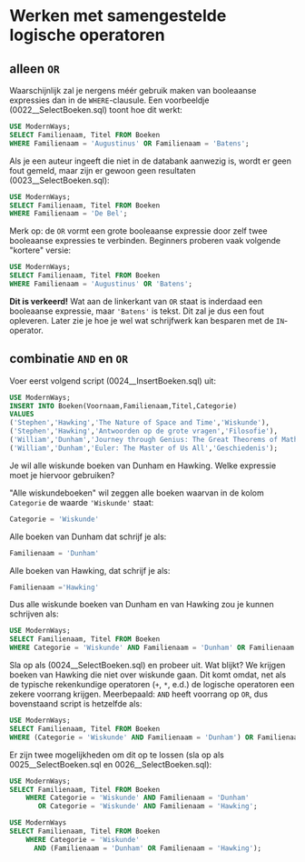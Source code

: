 # Werken met samengestelde logische operatoren
## alleen `OR`
Waarschijnlijk zal je nergens méér gebruik maken van booleaanse expressies dan in de `WHERE`-clausule. Een voorbeeldje (0022\_\_SelectBoeken.sql) toont hoe dit werkt:

```sql
USE ModernWays;
SELECT Familienaam, Titel FROM Boeken
WHERE Familienaam = 'Augustinus' OR Familienaam = 'Batens';
```

Als je een auteur ingeeft die niet in de databank aanwezig is, wordt er geen fout gemeld, maar zijn er gewoon geen resultaten (0023\_\_SelectBoeken.sql):

```sql
USE ModernWays;
SELECT Familienaam, Titel FROM Boeken
WHERE Familienaam = 'De Bel';
```

Merk op: de `OR` vormt een grote booleaanse expressie door zelf twee booleaanse expressies te verbinden. Beginners proberen vaak volgende "kortere" versie:

```sql
USE ModernWays;
SELECT Familienaam, Titel FROM Boeken
WHERE Familienaam = 'Augustinus' OR 'Batens';
```

**Dit is verkeerd!** Wat aan de linkerkant van `OR` staat is inderdaad een booleaanse expressie, maar `'Batens'` is tekst. Dit zal je dus een fout opleveren. Later zie je hoe je wel wat schrijfwerk kan besparen met de `IN`-operator.

## combinatie `AND` en `OR`
Voer eerst volgend script (0024\_\_InsertBoeken.sql) uit:

```sql
USE ModernWays;
INSERT INTO Boeken(Voornaam,Familienaam,Titel,Categorie)
VALUES
('Stephen','Hawking','The Nature of Space and Time','Wiskunde'),
('Stephen','Hawking','Antwoorden op de grote vragen','Filosofie'),
('William','Dunham','Journey through Genius: The Great Theorems of Mathematics','Wiskunde'),
('William','Dunham','Euler: The Master of Us All','Geschiedenis');
```

Je wil alle wiskunde boeken van Dunham en Hawking. Welke expressie moet je hiervoor gebruiken?

"Alle wiskundeboeken" wil zeggen alle boeken waarvan in de kolom `Categorie` de waarde `'Wiskunde'` staat:

```sql
Categorie = 'Wiskunde'
```

Alle boeken van Dunham dat schrijf je als:

```sql
Familienaam = 'Dunham'
```

Alle boeken van Hawking, dat schrijf je als:

```sql
Familienaam ='Hawking'
```

Dus alle wiskunde boeken van Dunham en van Hawking zou je kunnen schrijven als:

```sql
USE ModernWays;
SELECT Familienaam, Titel FROM Boeken
WHERE Categorie = 'Wiskunde' AND Familienaam = 'Dunham' OR Familienaam = 'Hawking';
```

Sla op als (0024\_\_SelectBoeken.sql) en probeer uit. Wat blijkt? We krijgen boeken van Hawking die niet over wiskunde gaan. Dit komt omdat, net als de typische rekenkundige operatoren (`+`, `*`, e.d.) de logische operatoren een zekere voorrang krijgen. Meerbepaald: `AND` heeft voorrang op `OR`, dus bovenstaand script is hetzelfde als:

```sql
USE ModernWays;
SELECT Familienaam, Titel FROM Boeken
WHERE (Categorie = 'Wiskunde' AND Familienaam = 'Dunham') OR Familienaam = 'Hawking';
```

Er zijn twee mogelijkheden om dit op te lossen (sla op als 0025\_\_SelectBoeken.sql en 0026\_\_SelectBoeken.sql):


```sql
USE ModernWays;
SELECT Familienaam, Titel FROM Boeken
    WHERE Categorie = 'Wiskunde' AND Familienaam = 'Dunham'
       OR Categorie = 'Wiskunde' AND Familienaam = 'Hawking';
```
```sql
USE ModernWays
SELECT Familienaam, Titel FROM Boeken
    WHERE Categorie = 'Wiskunde'
      AND (Familienaam = 'Dunham' OR Familienaam = 'Hawking');
```

